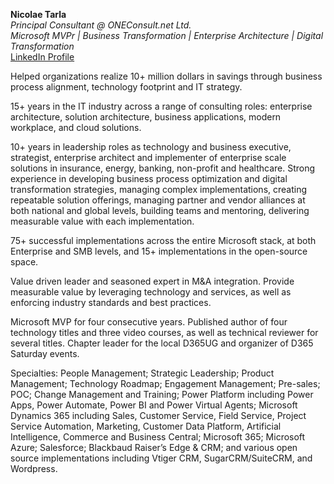 <b>Nicolae Tarla </b><br/>
<i>Principal Consultant @ ONEConsult.net Ltd. </i><br/>
<i>Microsoft MVPr | Business Transformation | Enterprise Architecture | Digital Transformation </i><br/>
<a href="https://www.linkedin.com/in/nicolaetarla/" target="_new">LinkedIn Profile</a><br/>

Helped organizations realize 10+ million dollars in savings through business process alignment, technology footprint and IT strategy.

15+ years in the IT industry across a range of consulting roles: enterprise architecture, solution architecture, business applications, modern workplace, and cloud solutions. 

10+ years in leadership roles as technology and business executive, strategist, enterprise architect and implementer of enterprise scale solutions in insurance, energy, banking, non-profit and healthcare. Strong experience in developing business process optimization and digital transformation strategies, managing complex implementations, creating repeatable solution offerings, managing partner and vendor alliances at both national and global levels, building teams and mentoring, delivering measurable value with each implementation. 

75+ successful implementations across the entire Microsoft stack, at both Enterprise and SMB levels, and 15+ implementations in the open-source space. 

Value driven leader and seasoned expert in M&A integration. Provide measurable value by leveraging technology and services, as well as enforcing industry standards and best practices. 

Microsoft MVP for four consecutive years. Published author of four technology titles and three video courses, as well as technical reviewer for several titles. Chapter leader for the local D365UG and organizer of D365 Saturday events.

Specialties: People Management; Strategic Leadership; Product Management; Technology Roadmap; Engagement Management; Pre-sales; POC; Change Management and Training; Power Platform including Power Apps, Power Automate, Power BI and Power Virtual Agents; Microsoft Dynamics 365 including Sales, Customer Service, Field Service, Project Service Automation, Marketing, Customer Data Platform, Artificial Intelligence, Commerce and Business Central; Microsoft 365; Microsoft Azure; Salesforce; Blackbaud Raiser’s Edge & CRM; and various open source implementations including Vtiger CRM, SugarCRM/SuiteCRM, and Wordpress. 
